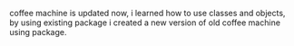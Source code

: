 coffee machine is updated now, i learned how to use classes and objects, by using existing package i created a new version of old coffee machine using package.
